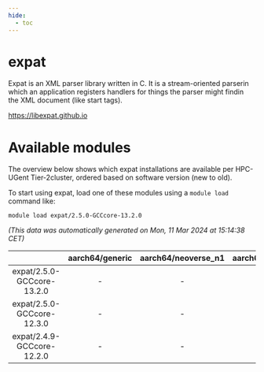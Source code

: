 ```yaml
---
hide:
  - toc
---
```


expat
=====


Expat is an XML parser library written in C. It is a stream-oriented parserin which an application registers handlers for things the parser might findin the XML document (like start tags).

https://libexpat.github.io
# Available modules


The overview below shows which expat installations are available per HPC-UGent Tier-2cluster, ordered based on software version (new to old).

To start using expat, load one of these modules using a `module load` command like:

```shell
module load expat/2.5.0-GCCcore-13.2.0
```

*(This data was automatically generated on Mon, 11 Mar 2024 at 15:14:38 CET)*  

| |aarch64/generic|aarch64/neoverse_n1|aarch64/neoverse_v1|x86_64/generic|x86_64/amd/zen2|x86_64/amd/zen3|x86_64/intel/haswell|x86_64/intel/skylake_avx512|
| :---: | :---: | :---: | :---: | :---: | :---: | :---: | :---: | :---: |
|expat/2.5.0-GCCcore-13.2.0|-|-|-|-|-|-|-|-|
|expat/2.5.0-GCCcore-12.3.0|-|-|-|-|-|-|-|-|
|expat/2.4.9-GCCcore-12.2.0|-|-|-|-|-|-|-|-|
